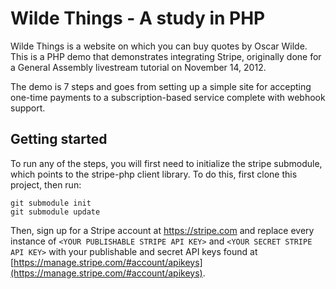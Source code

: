 # Wilde Things - A study in PHP

Wilde Things is a website on which you can buy quotes by Oscar Wilde.  This is a PHP demo that demonstrates integrating Stripe, originally done for a General Assembly livestream tutorial on November 14, 2012.

The demo is 7 steps and goes from setting up a simple site for accepting one-time payments to a subscription-based service complete with webhook support.

## Getting started

To run any of the steps, you will first need to initialize the stripe submodule, which points to the stripe-php client library.  To do this, first clone this project, then run:

    git submodule init
    git submodule update

Then, sign up for a Stripe account at https://stripe.com and replace every instance of `<YOUR PUBLISHABLE STRIPE API KEY>` and `<YOUR SECRET STRIPE API KEY>` with your publishable and secret API keys found at [https://manage.stripe.com/#account/apikeys](https://manage.stripe.com/#account/apikeys).